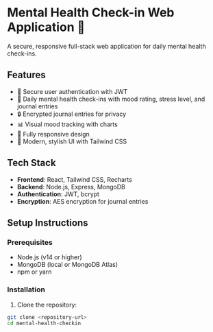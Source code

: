 # Mental Health Check-in Web Application 🧠

A secure, responsive full-stack web application for daily mental health check-ins.

## Features

- 🔐 Secure user authentication with JWT
- 📝 Daily mental health check-ins with mood rating, stress level, and journal entries
- 🔒 Encrypted journal entries for privacy
- 📊 Visual mood tracking with charts
- 📱 Fully responsive design
- 🎨 Modern, stylish UI with Tailwind CSS

## Tech Stack

- **Frontend**: React, Tailwind CSS, Recharts
- **Backend**: Node.js, Express, MongoDB
- **Authentication**: JWT, bcrypt
- **Encryption**: AES encryption for journal entries

## Setup Instructions

### Prerequisites

- Node.js (v14 or higher)
- MongoDB (local or MongoDB Atlas)
- npm or yarn

### Installation

1. Clone the repository:
```bash
git clone <repository-url>
cd mental-health-checkin
